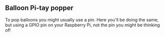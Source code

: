 ## Balloon Pi-tay popper

To pop balloons you might usually use a pin. Here you'll be doing the same, but using a GPIO pin on your Raspberry Pi, not the pin you might be thinking of!

